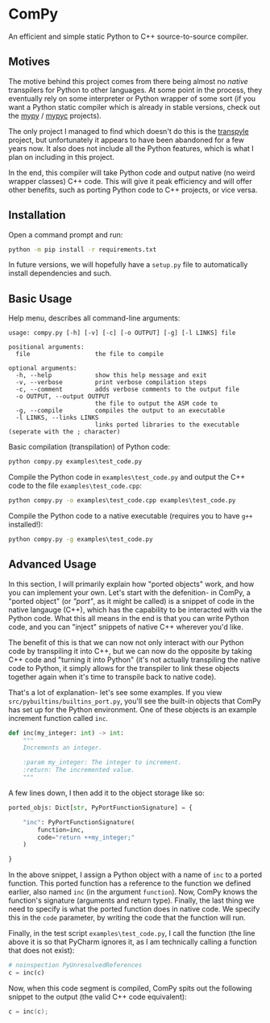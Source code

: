 # ComPy

An efficient and simple static Python to C++ source-to-source compiler.

## Motives

The motive behind this project comes from there being almost no _native_
transpilers for Python to other languages. At some point in the process,
they eventually rely on some interpreter or Python wrapper of some sort
(if you want a Python static compiler which is already in stable versions,
check out the [mypy](https://github.com/python/mypy) /
[mypyc](https://github.com/mypyc/mypyc) projects).

The only project I managed to find which doesn't do this is the
[transpyle](https://github.com/mbdevpl/transpyle/) project, but
unfortunately it appears to have been abandoned for a few years
now. It also does not include all the Python features, which is
what I plan on including in this project.

In the end, this compiler will take Python code and output native
(no weird wrapper classes) C++ code. This will give it peak
efficiency and will offer other benefits, such as porting Python
code to C++ projects, or vice versa.

## Installation

Open a command prompt and run:
```cmd
python -m pip install -r requirements.txt
```
In future versions, we will hopefully have a `setup.py` file
to automatically install dependencies and such.

## Basic Usage

Help menu, describes all command-line arguments:

```text
usage: compy.py [-h] [-v] [-c] [-o OUTPUT] [-g] [-l LINKS] file

positional arguments:
  file                  the file to compile

optional arguments:
  -h, --help            show this help message and exit
  -v, --verbose         print verbose compilation steps
  -c, --comment         adds verbose comments to the output file
  -o OUTPUT, --output OUTPUT
                        the file to output the ASM code to
  -g, --compile         compiles the output to an executable
  -l LINKS, --links LINKS
                        links ported libraries to the executable (seperate with the ; character)
```

Basic compilation (transpilation) of Python code:

```cmd
python compy.py examples\test_code.py
```

Compile the Python code in `examples\test_code.py` and output
the C++ code to the file `examples\test_code.cpp`:

```cmd
python compy.py -o examples\test_code.cpp examples\test_code.py
```

Compile the Python code to a native executable (requires you to have `g++` installed!):

```cmd
python compy.py -g examples\test_code.py
```

## Advanced Usage

In this section, I will primarily explain how "ported objects"
work, and how you can implement your own. Let's start with the
defenition- in ComPy, a "ported object" (or _"port"_, as it
might be called) is a snippet of code in the native langauge
(C++), which has the capability to be interacted with via the
Python code. What this all means in the end is that you can
write Python code, and you can "inject" snippets of native C++
wherever you'd like.

The benefit of this is that we can now not only interact with
our Python code by transpiling it into C++, but we can now do
the opposite by taking C++ code and "turning it into Python"
(it's not actually transpiling the native code to Python, it
simply allows for the transpiler to link these objects together
again when it's time to transpile back to native code).

That's a lot of explanation- let's see some examples. If you
view `src/pybuiltins/builtins_port.py`, you'll see the built-in
objects that ComPy has set up for the Python environment.
One of these objects is an example increment function called
`inc`.

```python
def inc(my_integer: int) -> int:
	"""
	Increments an integer.

	:param my_integer: The integer to increment.
	:return: The incremented value.
	"""
```

A few lines down, I then add it to the object storage like so:

```python
ported_objs: Dict[str, PyPortFunctionSignature] = {

    "inc": PyPortFunctionSignature(
        function=inc,
        code="return ++my_integer;"
    )

}
```

In the above snippet, I assign a Python object with a name
of `inc` to a ported function. This ported function has a
reference to the function we defined earlier, also named
`inc` (in the argument `function`). Now, ComPy knows the
function's signature (arguments and return type). Finally,
the last thing we need to specify is what the ported
function does in native code. We specify this in the `code`
parameter, by writing the code that the function will run.

Finally, in the test script `examples\test_code.py`, I call
the function (the line above it is so that PyCharm ignores it,
as I am technically calling a function that does not exist):

```python
# noinspection PyUnresolvedReferences
c = inc(c)
```

Now, when this code segment is compiled, ComPy spits out the
following snippet to the output (the valid C++ code equivalent):
```cpp
c = inc(c);
```